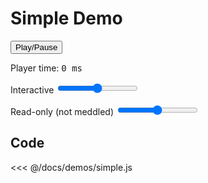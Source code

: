 # Simple Demo

<button id="play">Play/Pause</button>
<p>Player time: <span id="time" style="font-family: monospace">0 ms</span></p>

<label>Interactive</label>
<input type="range" min="1" max="100" value="50" class="slider" id="slider">

<label>Read-only (not meddled)</label>
<input type="range" min="1" max="100" value="50" class="slider" id="slider-ro">

<ClientOnly>
  <demo/>
</ClientOnly>

<script>
export default {
  name: 'demo',
  beforeMount(){
    import('./simple.js')
  }
}
</script>

## Code

<<< @/docs/demos/simple.js

